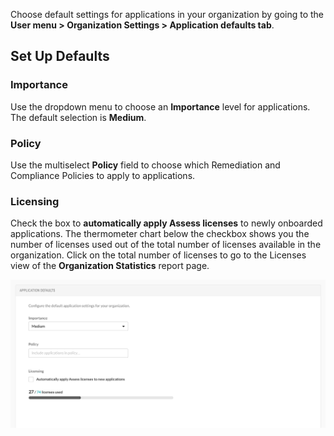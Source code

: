 <!--
title: "Applications"
description: "Overview of application settings"
tags: "Admin Organization settings applications"
-->

Choose default settings for <!-- future --> applications in your organization by going to the **User menu > Organization Settings > Application defaults tab**. 

## Set Up Defaults

### Importance

Use the dropdown menu to choose an **Importance** level for applications. The default selection is **Medium**.

### Policy

Use the multiselect **Policy** field to choose which Remediation and Compliance Policies to apply to applications.

### Licensing 

Check the box to **automatically apply Assess licenses** to newly onboarded applications. The thermometer chart below the checkbox shows you the number of licenses used out of the total number of licenses available in the organization. Click on the total number of licenses to go to the Licenses view of the **Organization Statistics** report page. 

<a href="assets/images/Application-defaults.png" rel="lightbox" title="Configuration form for Application Defaults"><img class="thumbnail" src="assets/images/Application-defaults.png"/></a>

